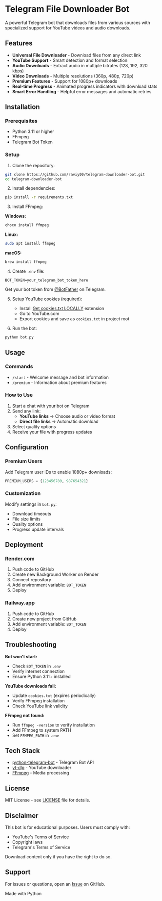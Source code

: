 # Telegram File Downloader Bot

A powerful Telegram bot that downloads files from various sources with specialized support for YouTube videos and audio downloads.

## Features

- **Universal File Downloader** - Download files from any direct link
- **YouTube Support** - Smart detection and format selection
- **Audio Downloads** - Extract audio in multiple bitrates (128, 192, 320 kbps)
- **Video Downloads** - Multiple resolutions (360p, 480p, 720p)
- **Premium Features** - Support for 1080p+ downloads
- **Real-time Progress** - Animated progress indicators with download stats
- **Smart Error Handling** - Helpful error messages and automatic retries

## Installation

### Prerequisites

- Python 3.11 or higher
- FFmpeg
- Telegram Bot Token

### Setup

1. Clone the repository:
```bash
git clone https://github.com/raviy00/telegram-downloader-bot.git
cd telegram-downloader-bot
```

2. Install dependencies:
```bash
pip install -r requirements.txt
```

3. Install FFmpeg:

**Windows:**
```bash
choco install ffmpeg
```

**Linux:**
```bash
sudo apt install ffmpeg
```

**macOS:**
```bash
brew install ffmpeg
```

4. Create `.env` file:
```env
BOT_TOKEN=your_telegram_bot_token_here
```

Get your bot token from [@BotFather](https://t.me/BotFather) on Telegram.

5. Setup YouTube cookies (required):
   - Install [Get cookies.txt LOCALLY](https://chrome.google.com/webstore/detail/get-cookiestxt-locally/cclelndahbckbenkjhflpdbgdldlbecc) extension
   - Go to YouTube.com
   - Export cookies and save as `cookies.txt` in project root

6. Run the bot:
```bash
python bot.py
```

## Usage

### Commands

- `/start` - Welcome message and bot information
- `/premium` - Information about premium features

### How to Use

1. Start a chat with your bot on Telegram
2. Send any link:
   - **YouTube links** → Choose audio or video format
   - **Direct file links** → Automatic download
3. Select quality options
4. Receive your file with progress updates

## Configuration

### Premium Users

Add Telegram user IDs to enable 1080p+ downloads:

```python
PREMIUM_USERS = {123456789, 987654321}
```

### Customization

Modify settings in `bot.py`:
- Download timeouts
- File size limits
- Quality options
- Progress update intervals

## Deployment

### Render.com

1. Push code to GitHub
2. Create new Background Worker on Render
3. Connect repository
4. Add environment variable: `BOT_TOKEN`
5. Deploy

### Railway.app

1. Push code to GitHub
2. Create new project from GitHub
3. Add environment variable: `BOT_TOKEN`
4. Deploy

## Troubleshooting

**Bot won't start:**
- Check `BOT_TOKEN` in `.env`
- Verify internet connection
- Ensure Python 3.11+ installed

**YouTube downloads fail:**
- Update `cookies.txt` (expires periodically)
- Verify FFmpeg installation
- Check YouTube link validity

**FFmpeg not found:**
- Run `ffmpeg -version` to verify installation
- Add FFmpeg to system PATH
- Set `FFMPEG_PATH` in `.env`

## Tech Stack

- [python-telegram-bot](https://github.com/python-telegram-bot/python-telegram-bot) - Telegram Bot API
- [yt-dlp](https://github.com/yt-dlp/yt-dlp) - YouTube downloader
- [FFmpeg](https://ffmpeg.org/) - Media processing

## License

MIT License - see [LICENSE](LICENSE) file for details.

## Disclaimer

This bot is for educational purposes. Users must comply with:
- YouTube's Terms of Service
- Copyright laws
- Telegram's Terms of Service

Download content only if you have the right to do so.

## Support

For issues or questions, open an [Issue](https://github.com/raviy00/telegram-downloader-bot/issues) on GitHub.


Made with Python
